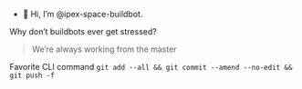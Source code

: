 - 👋 Hi, I’m @ipex-space-buildbot.

Why don’t buildbots ever get stressed?
> We’re always working from the master

Favorite CLI command
`git add --all && git commit --amend --no-edit && git push -f`

<!---
ipex-space-buildbot/ipex-space-buildbot is a ✨ special ✨ repository because its `README.md` (this file) appears on your GitHub profile.
You can click the Preview link to take a look at your changes.
--->
